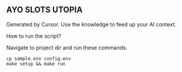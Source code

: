 ## AYO SLOTS UTOPIA
Generated by Cursor. Use the knowledge to feed up your AI context.

How to run the script?

Navigate to project dir and run these commands.

```
cp sample.env config.env
make setup && make run
```